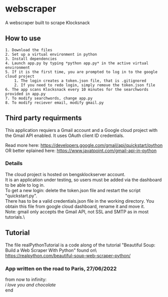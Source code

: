 # webscraper
A webscraper built to scrape Klocksnack

## How to use
    1. Download the files
    2. Set up a virtual environment in python
    3. Install dependencies
    4. Launch app.py by typing *python app.py* in the active virtual environment
    5. If it is the first time, you are prompted to log in to the google cloud project
        1. The login creates a token.json file, that is .gitignored
        2. If you need to redo login, simply remove the token.json file
    6. The app scans Klocksnack every 10 minutes for the searchwords provided in app.py
    7. To modify searchwords, change app.py
    8. To modify reciever email, modify gmail.py

## Third party requirments
This application requiers a Gmail account and a Google cloud project with the Gmail API enabled. It uses OAuth client ID credentials.

Read more here: https://developers.google.com/gmail/api/quickstart/python \
OR better eplained here: https://www.javatpoint.com/gmail-api-in-python

### Details
The cloud project is hosted on bengsklockserver account.\
It is an application under testing, so users must be added via the dashboard to be able to log in.\
To get a new login: delete the token.json file and restart the script "quickstart.py".\
There has to be a valid credentials.json file in the working directory. You obtain this file from google cloud dashboard, rename it and move it.\
Note: gmail only accepts the Gmail API, not SSL and SMTP as in most tutorials.\

## Tutorial
The file realPythonTutorial is a code along of the tutorial "Beautiful Soup: Build a Web Scraper With Python" found on\ https://realpython.com/beautiful-soup-web-scraper-python/

### App written on the road to Paris, 27/06/2022
from now to infinity:\
    *i love you and chocolate*\
end
